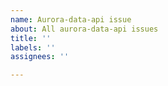 ```yaml
---
name: Aurora-data-api issue
about: All aurora-data-api issues
title: ''
labels: ''
assignees: ''

---
```


<!--

Thank you for your interest in aurora-data-api. If you want to report an issue or make a feature request, you are in the right place. Please keep the following in mind:

- This project is staffed by volunteers who work on it in their limited spare time. Please respect the volunteers' time and effort by being courteous and kind. Users who abuse the goodwill of the volunteers will be removed from the project and barred from making further comments.
- This project provides an interface between open-source community-maintained software and commercial software. If your commercial enterprise requires the use of this software, the volunteers who maintain it are under no obligation to provide support to you; and moreover, it is your enterprise's moral obligation to support the maintainers. You can do so via the GitHub "Sponsor" button located at the top and bottom of GitHub's pages for this project.
- If you are looking for general technical help, please ensure you have read and understood the documentation for the software this project builds upon. Issues that don't confirm that effort was taken to check the relevant documentation will be closed.
- If you wish to report a bug, please provide a single script that yields a complete standalone reproduction of the observed behavior, together with an explanation of the expected behavior and any citations that may be needed to support the expectation. Issues that don't provide this information will be closed.
- If you wish to make a feature request, please note that the maintainers' time is limited and you are invited to submit a pull request instead. Pull requests are expected to provide clean readable code, unit tests that cover the code and assert on the newly expected behavior, and documentation.
- If you are opening a pull request, it is your responsibility to run the full test suite on an RDS instance under your control, to confirm that the test suite passes with the proposed changes, and to post the full test output log. Unfortunately, because of the overhead associated with running a test RDS instance, this project does not currently have a CI pipeline capable of automating this step (we are working on improving this and PRs are welcome).
- Aurora-data-api also has a closely related reverse dependency, sqlalchemy-aurora-data-api. At this time the test suites are not integrated between the two packages. To ensure that your PR can be merged, please also run the test suite for sqlalchemy-aurora-data-api with your branch of aurora-data-api installed.

Thank you for contributing. You can delete this text to edit your issue content.

-->
